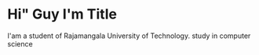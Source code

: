 
# Hi" Guy I'm Title 

I'am a student of Rajamangala University of Technology. study in computer science
